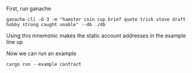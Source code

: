 First, run ganache

    ganache-cli -b 3 -m "hamster coin cup brief quote trick stove draft hobby strong caught unable" --db ./db

Using this mnemonic makes the static account addresses in the example line up

Now we can run an example

    cargo run --example contract
